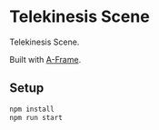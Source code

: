 # Telekinesis Scene

Telekinesis Scene.

Built with [A-Frame](https://aframe.io).

## Setup

```sh
npm install
npm run start
```

